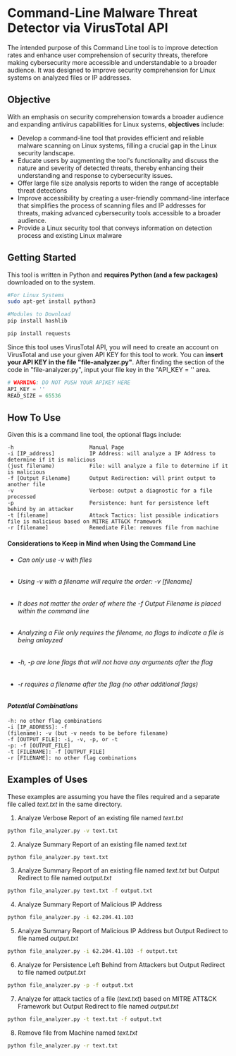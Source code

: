 # Command-Line Malware Threat Detector via VirusTotal API
The intended purpose of this Command Line tool is to improve detection rates and enhance user comprehension of security threats, therefore making cybersecurity more accessible and understandable to a broader audience. It was designed to improve security comprehension for Linux systems on analyzed files or IP addresses.


## Objective 

With an emphasis on security comprehension towards a broader audience and expanding antivirus capabilities for Linux systems,  **objectives** include:
* Develop a command-line tool that provides efficient and reliable malware scanning on Linux systems, filling a crucial gap in the Linux security landscape.
* Educate users by augmenting the tool's functionality and discuss the nature and severity of detected threats, thereby enhancing their understanding and response to cybersecurity issues.
* Offer large file size analysis reports to widen the range of acceptable threat detections
* Improve accessibility by creating a user-friendly command-line interface that simplifies the process of scanning files and IP addresses for threats, making advanced cybersecurity tools accessible to a broader audience.
* Provide a Linux security tool that conveys information on detection process and existing Linux malware

## Getting Started

This tool is written in Python and **requires Python (and a few packages)** downloaded on to the system.
```bash
#For Linux Systems
sudo apt-get install python3

#Modules to Download
pip install hashlib

pip install requests
```

Since this tool uses VirusTotal API, you will need to create an account on VirusTotal and use your given API KEY for this tool to work. You can **insert your API KEY in the file "file-analyzer.py"**. After finding the section of the code in "file-analyzer.py", input your file key in the "API_KEY = '' area.
```Python
# WARNING: DO NOT PUSH YOUR APIKEY HERE
API_KEY = ''
READ_SIZE = 65536
```

## How To Use
Given this is a command line tool, the optional flags include:
```touch
-h                        Manual Page
-i [IP_address]           IP Address: will analyze a IP Address to determine if it is malicious
(just filename)           File: will analyze a file to determine if it is malicious
-f [Output Filename]      Output Redirection: will print output to another file
-v                        Verbose: output a diagnostic for a file processed
-p                        Persistence: hunt for persistence left behind by an attacker
-t [filename]             Attack Tactics: list possible indicatiors file is malicious based on MITRE ATT&CK framework
-r [filename]             Remediate File: removes file from machine
```
#### Considerations to Keep in Mind when Using the Command Line
* ###### Can only use -v with files
* ###### Using -v with a filename will require the order: -v [filename]
* ###### It does not matter the order of where the -f Output *Filename* is placed within the command line
* ###### Analyzing a File only requires the filename, no flags to indicate a file is being anlayzed
* ###### -h, -p are lone flags that will not have any arguments after the flag
* ###### -r requires a filename after the flag (no other additional flags)
#### *Potential Combinations*
```touch
-h: no other flag combinations
-i [IP_ADDRESS]: -f
(filename): -v (but -v needs to be before filename)
-f [OUTPUT_FILE]: -i, -v, -p, or -t
-p: -f [OUTPUT_FILE]
-t [FILENAME]: -f [OUTPUT_FILE]
-r [FILENAME]: no other flag combinations
```

## Examples of Uses
These examples are assuming you have the files required and a separate file called *text.txt* in the same directory.

1. Analyze Verbose Report of an existing file named *text.txt*
```bash
python file_analyzer.py -v text.txt
```

2. Analyze Summary Report of an existing file named *text.txt*
```bash
python file_analyzer.py text.txt
```

3. Analyze Summary Report of an existing file named *text.txt* but Output Redirect to file named *output.txt*
```bash
python file_analyzer.py text.txt -f output.txt
```

4. Analyze Summary Report of Malicious IP Address
```bash
python file_analyzer.py -i 62.204.41.103
```

5. Analyze Summary Report of Malicious IP Address but Output Redirect to file named *output.txt*
```bash
python file_analyzer.py -i 62.204.41.103 -f output.txt
```

6. Analyze for Persistence Left Behind from Attackers but Output Redirect to file named *output.txt*
```bash
python file_analyzer.py -p -f output.txt
```

7. Analyze for attack tactics of a file (*text.txt*) based on MITRE ATT&CK Framework but Output Redirect to file named *output.txt*
```bash
python file_analyzer.py -t text.txt -f output.txt
```

8. Remove file from Machine named *text.txt*
```bash
python file_analyzer.py -r text.txt 
```




